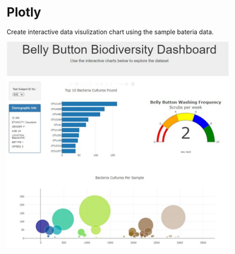 # Plotly

Create interactive data visulization chart using the sample bateria data.


![html.png](Resources/html.png)  
